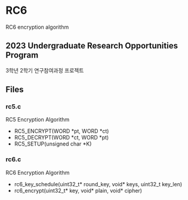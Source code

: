 # RC6
RC6 encryption algorithm

## 2023 Undergraduate Research Opportunities Program
3학년 2학기 연구참여과정 프로젝트

## Files

### rc5.c
RC5 Encryption Algorithm
- RC5_ENCRYPT(WORD *pt, WORD *ct)
- RC5_DECRYPT(WORD *ct, WORD *pt)
- RC5_SETUP(unsigned char *K)

### rc6.c
RC6 Encryption Algorithm
- rc6_key_schedule(uint32_t* round_key, void* keys, uint32_t key_len)
- rc6_encrypt(uint32_t* key, void* plain, void* cipher)
